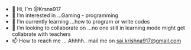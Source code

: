 - 👋 Hi, I’m @Krsna917
- 👀 I’m interested in ...Gaming - programming
- 🌱 I’m currently learning ...how to program or write codes
- 💞️ I’m looking to collaborate on ...no one still in learning mode might get collabrate with teachers
- 📫 How to reach me ... Ahhhh.. mail me on sai.krishna917@gmail.com
<!---
Krsna917/Krsna917 is a ✨ special ✨ repository because its `README.md` (this file) appears on your GitHub profile.
You can click the Preview link to take a look at your changes.
--->

